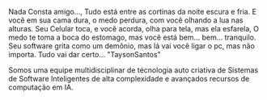 Nada Consta amigo..., Tudo está entre as cortinas da noite escura e fria. E você em sua cama dura, o medo perdura, com você olhando a lua nas alturas. 
Seu Celular toca, e você acorda, olha para tela, mas ela esfarela, O medo te toma a boca do estomago, mas você está bem... bem... tranquilo.
Seu software grita como um demônio, mas lá vai você ligar o pc, mas não importa. Tudo vai dar certo... "TaysonSantos"


Somos uma equipe multidisciplinar de técnologia auto criativa de Sistemas de Software Inteligentes de alta complexidade e avançados recursos de computação
em IA.
